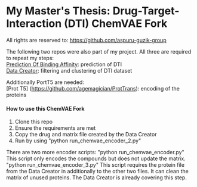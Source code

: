 # My Master's Thesis: Drug-Target-Interaction (DTI) ChemVAE Fork

All rights are reserved to: https://github.com/aspuru-guzik-group

The following two repos were also part of my project. All three are required to repeat my steps:\
[Prediction Of Binding Affinity](https://github.com/Lanorius/binding-affinity-prediction): prediction of DTI\
[Data Creator](https://github.com/Lanorius/dataset_creation): filtering and clustering of DTI dataset

Additionally PortT5 are needed:\
[Prot T5] (https://github.com/agemagician/ProtTrans): encoding of the proteins

#### How to use this ChemVAE Fork
1. Clone this repo
2. Ensure the requirements are met
3. Copy the drug and matrix file created by the Data Creator
4. Run by using "python run_chemvae_encoder_2.py"

There are two more encoder scripts:
"python run_chemvae_encoder.py" This script only encodes the compounds but does not update the matrix.
"python run_chemvae_encoder_3.py" This script requires the protein file from the Data Creator in  additionally to the other two files. 
It can clean the matrix of unused proteins. The Data Creator is already covering this step. 















<!--
![chemical VAE](https://github.com/aspuru-guzik-group/chemical_vae/blob/master/aux_data/banner.png?raw=true)
=============

This repository contains the framework and code for constructing a variational autoencoder (VAE) for use with molecular SMILES, as described in [doi:10.1021/acscentsci.7b00572](http://pubs.acs.org/doi/abs/10.1021/acscentsci.7b00572), with preprint at [https://arxiv.org/pdf/1610.02415.pdf](https://arxiv.org/pdf/1610.02415.pdf).

In short, molecular SMILES are encoded into a code vector representation, and can be decoded from the code representation back to molecular SMILES. The autoencoder may also be jointly trained with property prediction to help shape the latent space. The new latent space can then be optimized upon to find the molecules with the most optimized properties of interest.

In our example, we perform encoding/decoding with the ZINC dataset, and shape the latent space on prediction on logP, QED, and SAS properties.

#### Upcoming updates:
- [ ] Updated Docker environment
- [ ] Improved tutorial

## Questions, problems?
Make a [github issue](https://github.com/aspuru-guzik-group/chemical_vae/issues/new) :smile:. Please be as clear and descriptive as possible.

## How to install
### Requirements: 
An [Anaconda python environment](https://www.anaconda.com/download) is recommend.
Check the environment.yml file, but primarily:
- Python >= 3.5
- Keras >= 2.0.0 && <= 2.0.7
- Tensorflow == 1.1
- RDKit
- Numpy

Jupyter notebook is required to run the ipynb examples.
Make sure that the [Keras backend](https://keras.io/backend/) is set to use Tensorflow

### via Anaconda (recommended way)
Create a conda enviroment:
```
conda env create -f environment.yml
source activate chemvae
python setup.py install
```
### via pip
Assuming you have all the requirements:

`pip install git+https://github.com/aspuru-guzik-group/chemical_vae.git`

## Example: ZINC dataset

This repository contains an example of how to run the autoencoder on the zinc dataset.

First, take a look at the zinc directory. Parameters are set in the following jsons
  - **exp.json**  - Sets parameters for location of data, global experimental parameters number of epochs to run, properties to predict etc. 

For a full description of all the parameters, see hyperparameters.py ; parameters set in exp.json will overwrite parameters in hyperparameters.py, and parameters set in params.json will overwrite parameters in both exp.json and hyperparameters.py

Once you have set the parameters, run the autoencoder using the command from directory with exp.json: 

`
python -m chemvae.train_vae
`

_(Make sure you copy examples directories to not overwrite the trained weights (*.h5))_

## Components
train_vae.py : main script for training variational autoencoder
    Accepts arguments -d ...
    Example of how to run (with example directory here)

- **models.py** - Library of models, contains the encoder, decoder and property prediction models.
- **tgru_k2_gpu.py** - Custom keras layer containing custom teacher forcing/sampling 
- **sampled_rnn_tf.py** - Custom rnn function for tgru_k2_gpu.py, written in tensorflow backend.
- **hyperparameters.py** - Some default parameter settings for the autoencoder
- **mol_utils.py** - library for parsing SMILES into one-hot encoding and vice versa
- **mol_callbacks.py** - library containing callbacks used by train_vae.py
  - Includes Weight_Annealer callback, which is used to update the weight of the KL loss component
- **vae_utils.py** - utility functions for an autoencoder object, used post processing.

## Authors:
This software is written by Jennifer Wei, Benjamin Sanchez-Lengeling, Dennis Sheberla, Rafael Gomez-Bomberelli, and Alan Aspuru-Guzik (alan@aspuru.com). 
It is based on the work published in https://arxiv.org/pdf/1610.02415.pdf by
 
 * [Rafa Gómez-Bombarelli](http://aspuru.chem.harvard.edu/rafa-gomez-bombarelli/),
 * [Jennifer Wei](http://aspuru.chem.harvard.edu/jennifer-wei),
 * [David Duvenaud](https://www.cs.toronto.edu/~duvenaud/),
 * [José Miguel Hernández-Lobato](https://jmhl.org/),
 * [Benjamín Sánchez-Lengeling](),
 * [Dennis Sheberla](https://www.sheberla.com/),
 * [Jorge Aguilera-Iparraguirre](http://aspuru.chem.harvard.edu/jorge-aguilera/),
 * [Timothy Hirzel](https://www.linkedin.com/in/t1m0thy),
 * [Ryan P. Adams](http://people.seas.harvard.edu/~rpa/'),
 * [Alán Aspuru-Guzik](http://aspuru.chem.harvard.edu/about-alan/)


Feel free to reach out to us with any questions! 

## Funding acknowledgements

"This work was supported by the Computational Chemical Sciences Program funded by the U.S.Department of Energy, Office of Science, Basic Energy Sciences, under Award #DE- FG02-17ER16362"

-->
